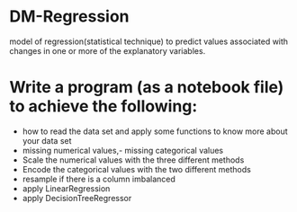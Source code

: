 # DM-Regression
model of regression(statistical technique) to predict values associated with changes in one or more of the explanatory variables.

# Write a program (as a notebook file) to achieve the following:
- how to read the data set and apply some functions to know more about your data set 
- missing numerical values,- missing categorical values
- Scale the numerical values with the three different methods
- Encode the categorical values with the two different methods
- resample if there is a column imbalanced
- apply LinearRegression
- apply DecisionTreeRegressor
